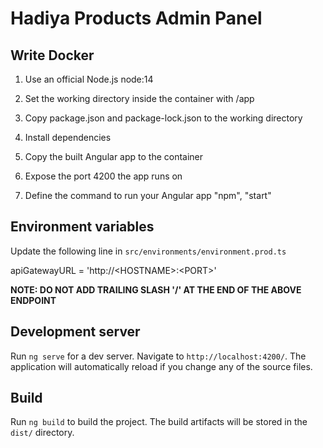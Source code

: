 # Hadiya Products Admin Panel

## Write Docker 

1. Use an official Node.js node:14

2. Set the working directory inside the container with /app

3. Copy package.json and package-lock.json to the working directory

4. Install dependencies


5. Copy the built Angular app to the container

6. Expose the port 4200 the app runs on


7. Define the command to run your Angular app "npm", "start"


## Environment variables

Update the following line in ```src/environments/environment.prod.ts```

apiGatewayURL = 'http://\<HOSTNAME\>:\<PORT\>'

**NOTE: DO NOT ADD TRAILING SLASH '/' AT THE END OF THE ABOVE ENDPOINT**

## Development server

Run `ng serve` for a dev server. Navigate to `http://localhost:4200/`. The application will automatically reload if you change any of the source files.

## Build

Run `ng build` to build the project. The build artifacts will be stored in the `dist/` directory.

